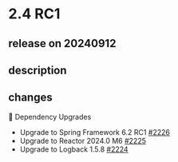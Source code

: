 # 2.4 RC1

## release on 20240912
## description
## changes
🔨 Dependency Upgrades

* Upgrade to Spring Framework 6.2 RC1 <a href="https://github.com/spring-projects/spring-hateoas/issues/2226" data-hovercard-type="issue" data-hovercard-url="/spring-projects/spring-hateoas/issues/2226/hovercard">#2226</a>
* Upgrade to Reactor 2024.0 M6 <a href="https://github.com/spring-projects/spring-hateoas/issues/2225" data-hovercard-type="issue" data-hovercard-url="/spring-projects/spring-hateoas/issues/2225/hovercard">#2225</a>
* Upgrade to Logback 1.5.8 <a href="https://github.com/spring-projects/spring-hateoas/issues/2224" data-hovercard-type="issue" data-hovercard-url="/spring-projects/spring-hateoas/issues/2224/hovercard">#2224</a>

